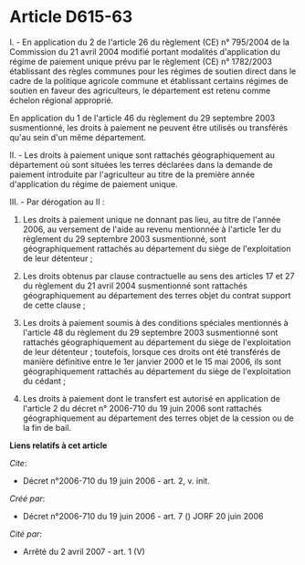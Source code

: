 # Article D615-63

I. - En application du 2 de l'article 26 du règlement (CE) n° 795/2004 de la Commission du 21 avril 2004 modifié portant
modalités d'application du régime de paiement unique prévu par le règlement (CE) n° 1782/2003 établissant des règles communes
pour les régimes de soutien direct dans le cadre de la politique agricole commune et établissant certains régimes de soutien
en faveur des agriculteurs, le département est retenu comme échelon régional approprié.

En application du 1 de l'article 46 du règlement du 29 septembre 2003 susmentionné, les droits à paiement ne peuvent être
utilisés ou transférés qu'au sein d'un même département.

II. - Les droits à paiement unique sont rattachés géographiquement au département où sont situées les terres déclarées dans
la demande de paiement introduite par l'agriculteur au titre de la première année d'application du régime de paiement unique.

III. - Par dérogation au II :

1. Les droits à paiement unique ne donnant pas lieu, au titre de l'année 2006, au versement de l'aide au revenu mentionnée à
l'article 1er du règlement du 29 septembre 2003 susmentionné, sont géographiquement rattachés au département du siège de
l'exploitation de leur détenteur ;

2. Les droits obtenus par clause contractuelle au sens des articles 17 et 27 du règlement du 21 avril 2004 susmentionné sont
rattachés géographiquement au département des terres objet du contrat support de cette clause ;

3. Les droits à paiement soumis à des conditions spéciales mentionnés à l'article 48 du règlement du 29 septembre 2003
susmentionné sont rattachés géographiquement au département du siège de l'exploitation de leur détenteur ; toutefois, lorsque
ces droits ont été transférés de manière définitive entre le 1er janvier 2000 et le 15 mai 2006, ils sont géographiquement
rattachés au département du siège de l'exploitation du cédant ;

4. Les droits à paiement dont le transfert est autorisé en application de l'article 2 du décret n° 2006-710 du 19 juin 2006
sont rattachés géographiquement au département des terres objet de la cession ou de la fin de bail.

**Liens relatifs à cet article**

_Cite_:

  - Décret n°2006-710 du 19 juin 2006 - art. 2, v. init.

_Créé par_:

  - Décret n°2006-710 du 19 juin 2006 - art. 7 () JORF 20 juin 2006

_Cité par_:

  - Arrêté du 2 avril 2007 - art. 1 (V)
